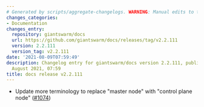 ```yaml
---
# Generated by scripts/aggregate-changelogs. WARNING: Manual edits to this files will be overwritten.
changes_categories:
- Documentation
changes_entry:
  repository: giantswarm/docs
  url: https://github.com/giantswarm/docs/releases/tag/v2.2.111
  version: 2.2.111
  version_tag: v2.2.111
date: '2021-08-09T07:59:49'
description: Changelog entry for giantswarm/docs version 2.2.111, published on 09
  August 2021, 07:59
title: docs release v2.2.111
---
```


- Update more terminology to replace "master node" with "control plane node" ([#1074](https://github.com/giantswarm/docs/pull/1074))
